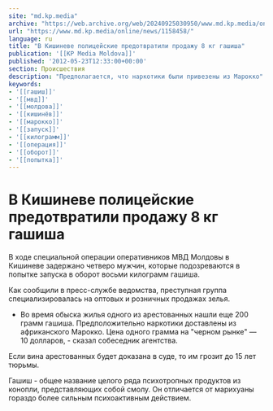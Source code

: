 ```yaml
---
site: "md.kp.media"
archive: "https://web.archive.org/web/20240925030950/www.md.kp.media/online/news/1158458/"
url: "https://www.md.kp.media/online/news/1158458/"
language: ru
title: "В Кишиневе полицейские предотвратили продажу 8 кг гашиша"
publication: '[[KP Media Moldova]]'
published: '2012-05-23T12:33:00+00:00'
section: Происшествия
description: "Предполагается, что наркотики были привезены из Марокко"
keywords:
- '[[гашиш]]'
- '[[мвд]]'
- '[[молдова]]'
- '[[кишинёв]]'
- '[[марокко]]'
- '[[запуск]]'
- '[[килограмм]]'
- '[[операция]]'
- '[[оборот]]'
- '[[попытка]]'
---
```


# В Кишиневе полицейские предотвратили продажу 8 кг гашиша

В ходе специальной операции оперативников МВД Молдовы в Кишиневе задержано четверо мужчин, которые подозреваются в попытке запуска в оборот восьми килограмм гашиша.

Как сообщили в пресс-службе ведомства, преступная группа специализировалась на оптовых и розничных продажах зелья.

- Во время обыска жилья одного из арестованных нашли еще 200 грамм гашиша. Предположительно наркотики доставлены из африканского Марокко. Цена одного грамма на "черном рынке" — 10 долларов, - сказал собеседник агентства.

Если вина арестованных будет доказана в суде, то им грозит до 15 лет тюрьмы.

Гашиш - общее название целого ряда психотропных продуктов из конопли, представляющих собой смолу. Он отличается от марихуаны гораздо более сильным психоактивным действием.